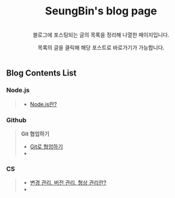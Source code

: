 <div align="center">

# SeungBin's blog page

<br>
블로그에 포스팅되는 글의 목록을 정리해 나열한 페이지입니다.

목록의 글을 클릭해 해당 포스트로 바로가기가 가능합니다.
<br>
<br>

</div>

## Blog Contents List

<!-- node.js category -->

### Node.js

> - [Node.js란?](Nodejs)

<!-- node.js category's end -->

<!-- Github category -->

### Github

> **Git 협업하기**
>
> - [Git로 협업하기]()
> -

<!-- Github category's end -->

<!-- CS category -->

### CS

> - [변경 관리, 버전 관리, 형상 관리란?](https://devseungbin.github.io/posts/WhatIsCCVCSCM/)
> -

<!-- CS category's end -->
